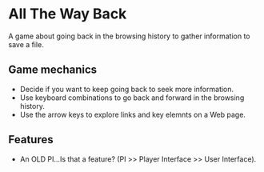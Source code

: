 # All The Way Back

A game about going back in the browsing history to gather information to save a file.

## Game mechanics

* Decide if you want to keep going back to seek more information.
* Use keyboard combinations to go back and forward in the browsing history.
* Use the arrow keys to explore links and key elemnts on a Web page.

## Features

* An OLD PI...Is that a feature? (PI >> Player Interface >> User Interface).
